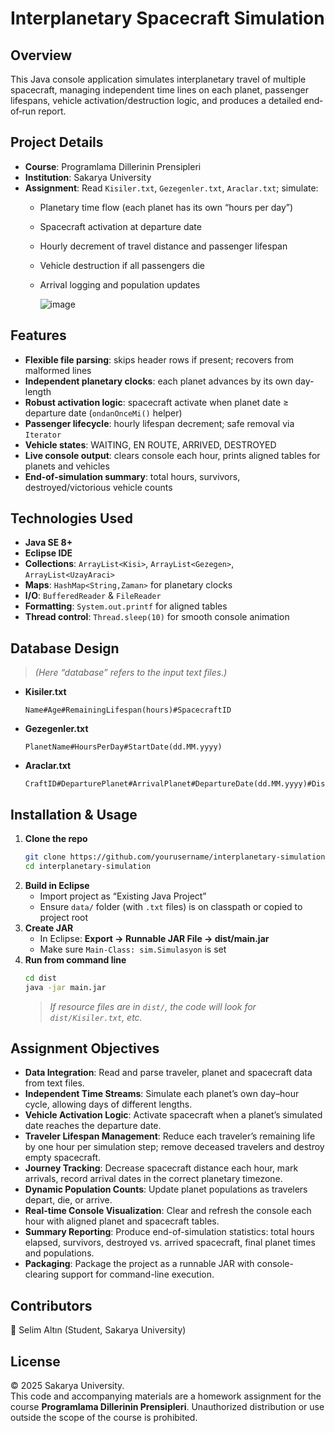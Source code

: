# Interplanetary Spacecraft Simulation

## Overview
This Java console application simulates interplanetary travel of multiple spacecraft, managing independent time lines on each planet, passenger lifespans, vehicle activation/destruction logic, and produces a detailed end‐of‐run report.

## Project Details
- **Course**: Programlama Dillerinin Prensipleri  
- **Institution**: Sakarya University  
- **Assignment**: Read `Kisiler.txt`, `Gezegenler.txt`, `Araclar.txt`; simulate:
  - Planetary time flow (each planet has its own “hours per day”)
  - Spacecraft activation at departure date
  - Hourly decrement of travel distance and passenger lifespan
  - Vehicle destruction if all passengers die
  - Arrival logging and population updates


    ![image](https://github.com/user-attachments/assets/fad54ee8-8d8f-4233-be34-8bc216395568)


## Features
- **Flexible file parsing**: skips header rows if present; recovers from malformed lines  
- **Independent planetary clocks**: each planet advances by its own day‐length  
- **Robust activation logic**: spacecraft activate when planet date ≥ departure date (`ondanOnceMi()` helper)  
- **Passenger lifecycle**: hourly lifespan decrement; safe removal via `Iterator`  
- **Vehicle states**: WAITING, EN ROUTE, ARRIVED, DESTROYED  
- **Live console output**: clears console each hour, prints aligned tables for planets and vehicles  
- **End‐of‐simulation summary**: total hours, survivors, destroyed/victorious vehicle counts

## Technologies Used
- **Java SE 8+**  
- **Eclipse IDE**  
- **Collections**: `ArrayList<Kisi>`, `ArrayList<Gezegen>`, `ArrayList<UzayAraci>`  
- **Maps**: `HashMap<String,Zaman>` for planetary clocks  
- **I/O**: `BufferedReader` & `FileReader`  
- **Formatting**: `System.out.printf` for aligned tables  
- **Thread control**: `Thread.sleep(10)` for smooth console animation

## Database Design
> _(Here “database” refers to the input text files.)_

- **Kisiler.txt**  
  ```
  Name#Age#RemainingLifespan(hours)#SpacecraftID
  ```
- **Gezegenler.txt**  
  ```
  PlanetName#HoursPerDay#StartDate(dd.MM.yyyy)
  ```
- **Araclar.txt**  
  ```
  CraftID#DeparturePlanet#ArrivalPlanet#DepartureDate(dd.MM.yyyy)#Distance(hours)
  ```

## Installation & Usage

1. **Clone the repo**  
   ```bash
   git clone https://github.com/yourusername/interplanetary-simulation.git
   cd interplanetary-simulation
   ```
2. **Build in Eclipse**  
   - Import project as “Existing Java Project”  
   - Ensure `data/` folder (with `.txt` files) is on classpath or copied to project root  
3. **Create JAR**  
   - In Eclipse: **Export → Runnable JAR File → dist/main.jar**  
   - Make sure `Main-Class: sim.Simulasyon` is set  
4. **Run from command line**  
   ```bash
   cd dist
   java -jar main.jar
   ```
   > _If resource files are in `dist/`, the code will look for `dist/Kisiler.txt`, etc._

## Assignment Objectives
- **Data Integration**: Read and parse traveler, planet and spacecraft data from text files.  
- **Independent Time Streams**: Simulate each planet’s own day–hour cycle, allowing days of different lengths.  
- **Vehicle Activation Logic**: Activate spacecraft when a planet’s simulated date reaches the departure date.  
- **Traveler Lifespan Management**: Reduce each traveler’s remaining life by one hour per simulation step; remove deceased travelers and destroy empty spacecraft.  
- **Journey Tracking**: Decrease spacecraft distance each hour, mark arrivals, record arrival dates in the correct planetary timezone.  
- **Dynamic Population Counts**: Update planet populations as travelers depart, die, or arrive.  
- **Real-time Console Visualization**: Clear and refresh the console each hour with aligned planet and spacecraft tables.  
- **Summary Reporting**: Produce end-of-simulation statistics: total hours elapsed, survivors, destroyed vs. arrived spacecraft, final planet times and populations.  
- **Packaging**: Package the project as a runnable JAR with console-clearing support for command-line execution.

## Contributors
  📌 Selim Altın (Student, Sakarya University)
  
## License
© 2025 Sakarya University.  
This code and accompanying materials are a homework assignment for the course **Programlama Dillerinin Prensipleri**. Unauthorized distribution or use outside the scope of the course is prohibited.
```
